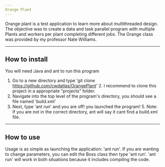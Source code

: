 ```yaml
---
Orange Plant
---
```

Orange plant is a test application to learn more about multithreaded design.
The objective was to create a data and task parallel program with multiple Plants
and workers per plant completing different jobs. The Orange class was provided by 
my professor Nate Williams. 

---
How to install
---
You will need Java and ant to run this program

1. Go to a new directory and type 'git clone https://github.com/cwdatlas/OrangePlant'
   2. I recommend to clone this project in a appropriate "projects" folder.
3. Navigate into the top level of the program's directory, you should see a file named 'build.xml'
4. Next, type 'ant run' and you are off! you launched the program!
   5. Note: If you are not in the correct directory, ant will say it cant find a build.xml file.

---
How to use
---
Usage is as simple as launching the application: 'ant run'.
If you are wanting to change parameters, you can edit the Boss class then type 'ant run'.
'ant run' will work in both situations because it includes compiling the code.